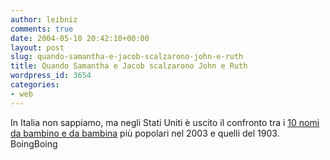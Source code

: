 ```yaml
---
author: leibniz
comments: true
date: 2004-05-10 20:42:10+00:00
layout: post
slug: quando-samantha-e-jacob-scalzarono-john-e-ruth
title: Quando Samantha e Jacob scalzarono John e Ruth
wordpress_id: 3654
categories:
- web
---
```


In Italia non sappiamo, ma negli Stati Uniti è uscito il confronto tra i [10 nomi da bambino e da bambina](http://www.boingboing.net/2004/05/09/top_baby_names_of_20.html) più popolari nel 2003 e quelli del 1903.
BoingBoing
